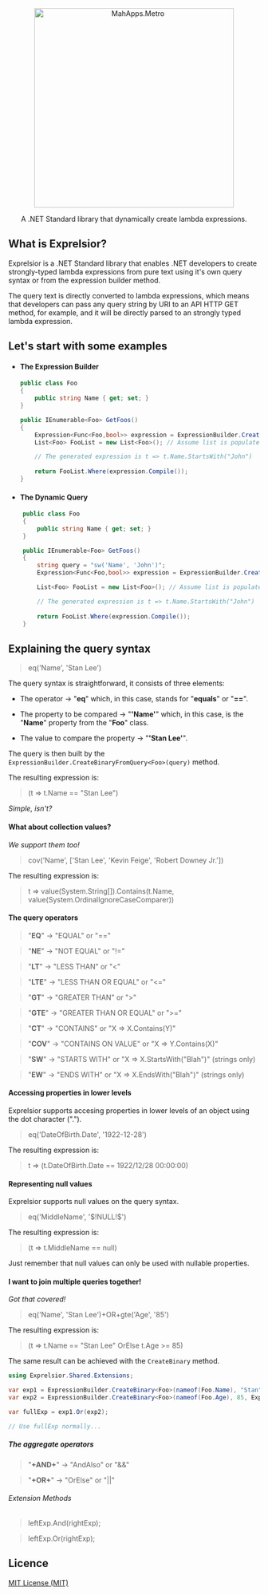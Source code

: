 <div align="center">
    <a href="https://github.com/alexmurari/Exprelsior/">
    <img alt="MahApps.Metro" width="400" src="https://user-images.githubusercontent.com/11204378/67624226-37b9ec80-f804-11e9-9751-ec3d361163a3.png">
  </a>
  <p>
    A .NET Standard library that dynamically create lambda expressions.
  </p>
</div>

## What is Exprelsior?

Exprelsior is a .NET Standard library that enables .NET developers to create strongly-typed 
lambda expressions from pure text using it's own query syntax or from the expression builder method.

The query text is directly converted to lambda expressions, which means that developers 
can pass any query string by URI to an API HTTP GET method, for example, and it will be 
directly parsed to an strongly typed lambda expression.


## Let's start with some examples

* #### The Expression Builder

    ```csharp
    public class Foo
    {
        public string Name { get; set; }
    }
    
    public IEnumerable<Foo> GetFoos()
    {
        Expression<Func<Foo,bool>> expression = ExpressionBuilder.CreateBinary<Foo>(nameof(Foo.Name), "John", ExpressionOperator.StartsWith);
        List<Foo> FooList = new List<Foo>(); // Assume list is populated.

        // The generated expression is t => t.Name.StartsWith("John")
        
        return FooList.Where(expression.Compile());
    }
    ```

* #### The Dynamic Query
  
```csharp
    public class Foo
    {
        public string Name { get; set; }
    }

    public IEnumerable<Foo> GetFoos()
    {
        string query = "sw('Name', 'John')";
        Expression<Func<Foo,bool>> expression = ExpressionBuilder.CreateBinaryFromQuery<Foo>(query);

        List<Foo> FooList = new List<Foo>(); // Assume list is populated.

        // The generated expression is t => t.Name.StartsWith("John")
        
        return FooList.Where(expression.Compile());
    }
```

## Explaining the query syntax

> eq('Name', 'Stan Lee')

The query syntax is straightforward, it consists of three elements:

* The operator -> "**eq**" which, in this case, stands for "**equals**" or "**==**".

* The property to be compared -> "**'Name'**" which, in this case, is the "**Name**" property from the "**Foo**" class.

* The value to compare the property -> "**'Stan Lee'**".

The query is then built by the ``` ExpressionBuilder.CreateBinaryFromQuery<Foo>(query) ``` method.

The resulting expression is: 
> (t => t.Name == "Stan Lee")

*Simple, isn't?*

#### What about collection values?

*We support them too!*

> cov('Name', ['Stan Lee', 'Kevin Feige', 'Robert Downey Jr.'])

The resulting expression is: 
> t => value(System.String[]).Contains(t.Name, value(System.OrdinalIgnoreCaseComparer))

#### The query operators

> "**EQ**" -> "EQUAL" or "=="

> "**NE**" -> "NOT EQUAL" or "!="

> "**LT**" -> "LESS THAN" or "<"

> "**LTE**" -> "LESS THAN OR EQUAL" or "<="

> "**GT**" -> "GREATER THAN" or ">"

> "**GTE**" -> "GREATER THAN OR EQUAL" or ">="

> "**CT**" -> "CONTAINS" or "X => X.Contains(Y)"

> "**COV**" -> "CONTAINS ON VALUE" or "X => Y.Contains(X)"

> "**SW**" -> "STARTS WITH" or "X => X.StartsWith("Blah")" (strings only)

> "**EW**" -> "ENDS WITH" or "X => X.EndsWith("Blah")" (strings only)

#### Accessing properties in lower levels

Exprelsior supports accesing properties in lower levels of an object using the dot character (".").

> eq('DateOfBirth.Date', '1922-12-28')

The resulting expression is: 
> t => (t.DateOfBirth.Date == 1922/12/28 00:00:00)

#### Representing null values

Exprelsior supports null values on the query syntax.

> eq('MiddleName', '\$!NULL!\$')

The resulting expression is: 
> (t => t.MiddleName == null)

Just remember that null values can only be used with nullable properties.

#### I want to join multiple queries together!
*Got that covered!*

> eq('Name', 'Stan Lee')+OR+gte('Age', '85')

The resulting expression is: 
> (t => t.Name == "Stan Lee" OrElse t.Age >= 85)

The same result can be achieved with the ``` CreateBinary ``` method.

```csharp
using Exprelsior.Shared.Extensions;

var exp1 = ExpressionBuilder.CreateBinary<Foo>(nameof(Foo.Name), "Stan", ExpressionOperator.StartsWith);
var exp2 = ExpressionBuilder.CreateBinary<Foo>(nameof(Foo.Age), 85, ExpressionOperator.GreaterThanOrEqual);

var fullExp = exp1.Or(exp2);

// Use fullExp normally...
```

##### The aggregate operators

> "**+AND+**" -> "AndAlso" or "&&"

> "**+OR+**" -> "OrElse" or "||"

###### Extension Methods
  
> leftExp.And(rightExp);

> leftExp.Or(rightExp);

## Licence

[MIT License (MIT)](./LICENSE)
